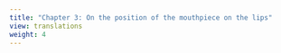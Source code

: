 ```yaml
---
title: "Chapter 3: On the position of the mouthpiece on the lips"
view: translations
weight: 4
---
```

<!--
{{< lang "en" />}}{{< lang />}}
{{< lang "fr" />}}{{< lang />}} -->
